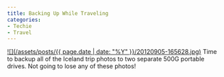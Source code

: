```yaml
---
title: Backing Up While Traveling
categories:
- Techie
- Travel
---
```


[![](/assets/posts/{{ page.date | date: "%Y" }}/20120905-165628.jpg)](http://thingelstad.com/s/backing-up-while-traveling/20120905-165628-jpg/img)
Time to backup all of the Iceland trip photos to two separate 500G portable drives. Not going to lose any of these photos!
